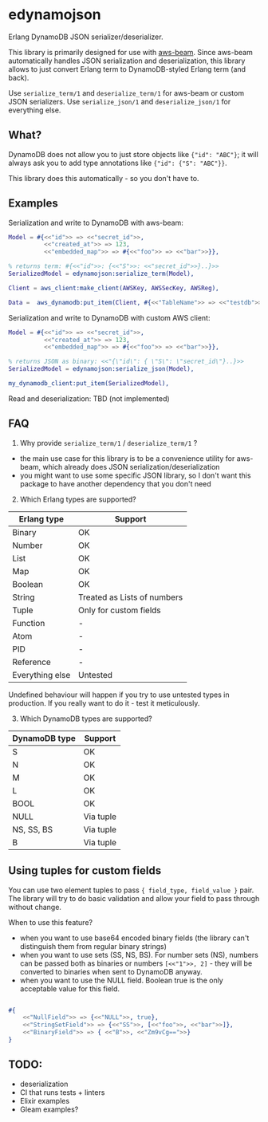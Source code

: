 # edynamojson

Erlang DynamoDB JSON serializer/deserializer.


This library is primarily designed for use with [aws-beam](https://github.com/aws-beam/aws-erlang/tree/master/src). Since aws-beam automatically handles JSON serialization and deserialization, this library allows to just convert Erlang term to DynamoDB-styled Erlang term (and back).

Use `serialize_term/1` and `deserialize_term/1` for aws-beam or custom JSON serializers. Use `serialize_json/1` and `deserialize_json/1` for everything else.

## What?

DynamoDB does not allow you to just store objects like `{"id": "ABC"}`; it will always ask you to add type annotations like `{"id": {"S": "ABC"}}`.

This library does this automatically - so you don't have to.

## Examples 

Serialization and write to DynamoDB with aws-beam:

```erl
Model = #{<<"id">> => <<"secret_id">>,
          <<"created_at">> => 123,
          <<"embedded_map">> => #{<<"foo">> => <<"bar">>}},

% returns term: #{<<"id">>: {<<"S">>: <<"secret_id">>}..}>>
SerializedModel = edynamojson:serialize_term(Model),

Client = aws_client:make_client(AWSKey, AWSSecKey, AWSReg),

Data =  aws_dynamodb:put_item(Client, #{<<"TableName">> => <<"testdb">>,<<"Item">> => SerializedModel}),

```

Serialization and write to DynamoDB with custom AWS client:

```erl
Model = #{<<"id">> => <<"secret_id">>,
          <<"created_at">> => 123,
          <<"embedded_map">> => #{<<"foo">> => <<"bar">>}},

% returns JSON as binary: <<"{\"id\": { \"S\": \"secret_id\"}..}>>
SerializedModel = edynamojson:serialize_json(Model),

my_dynamodb_client:put_item(SerializedModel),

```

Read and deserialization: TBD (not implemented)

## FAQ

1. Why provide `serialize_term/1` / `deserialize_term/1` ?

- the main use case for this library is to be a convenience utility for aws-beam, which already does JSON serialization/deserialization
- you might want to use some specific JSON library, so I don't want this package to have another dependency that you don't need

2. Which Erlang types are supported?

| Erlang type | Support |
| -------- | ------- |
| Binary | OK     |
| Number    | OK    |
| List   | OK    |
| Map    | OK    |
| Boolean    | OK    |
| String | Treated as Lists of numbers |
| Tuple | Only for custom fields |
| Function | - |
| Atom  | - |
| PID | - |
| Reference | - |
| Everything else | Untested |

Undefined behaviour will happen if you try to use untested types in production. If you really want to do it - test it meticulously.

3. Which DynamoDB types are supported?

| DynamoDB type | Support |
| -------- | ------- |
| S | OK     |
| N    | OK    |
| M    | OK    |
| L    | OK    |
| BOOL    | OK    |
| NULL  | Via tuple |
| NS, SS, BS    | Via tuple |
| B    | Via tuple |

## Using tuples for custom fields

You can use two element tuples to pass `{ field_type, field_value }` pair. The library will try to do basic validation and allow your field to pass through without change. 

When to use this feature?

- when you want to use base64 encoded binary fields (the library can't distinguish them from regular binary strings)
- when you want to use sets (SS, NS, BS). For number sets (NS), numbers can be passed both as binaries or numbers `[<<"1">>, 2]` - they will be converted to binaries when sent to DynamoDB anyway.
- when you want to use the NULL field. Boolean true is the only acceptable value for this field.

```erl 

#{
    <<"NullField">> => {<<"NULL">>, true},
    <<"StringSetField">> => {<<"SS">>, [<<"foo">>, <<"bar">>]},
    <<"BinaryField">> => { <<"B">>, <<"Zm9vCg==">>}
}

```

## TODO:

- deserialization
- CI that runs tests + linters
- Elixir examples
- Gleam examples?